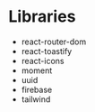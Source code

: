 # Libraries

- react-router-dom
- react-toastify
- react-icons
- moment
- uuid
- firebase
- tailwind
